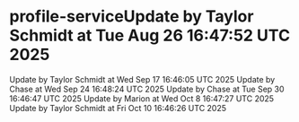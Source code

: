 # profile-serviceUpdate by Taylor Schmidt at Tue Aug 26 16:47:52 UTC 2025
Update by Taylor Schmidt at Wed Sep 17 16:46:05 UTC 2025
Update by Chase at Wed Sep 24 16:48:24 UTC 2025
Update by Chase at Tue Sep 30 16:46:47 UTC 2025
Update by Marion at Wed Oct  8 16:47:27 UTC 2025
Update by Taylor Schmidt at Fri Oct 10 16:46:26 UTC 2025
